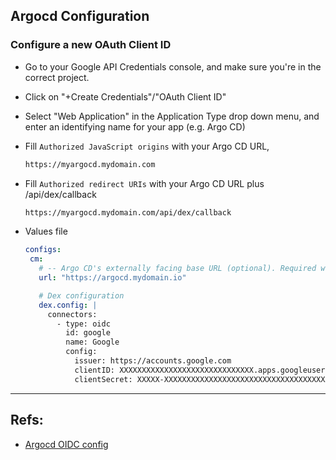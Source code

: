 ## Argocd Configuration

###  Configure a new OAuth Client ID
   
   - Go to your Google API Credentials console, and make sure you're in the correct project.
   
   - Click on "+Create Credentials"/"OAuth Client ID"
   
   - Select "Web Application" in the Application Type drop down menu, and enter an identifying name for your app (e.g. Argo CD)

   - Fill `Authorized JavaScript origins` with your Argo CD URL,   
      
      ```bash
      https://myargocd.mydomain.com
      ```

  - Fill `Authorized redirect URIs` with your Argo CD URL plus /api/dex/callback
     
     ```bash
     https://myargocd.mydomain.com/api/dex/callback
     ```
  
  - Values file
     
     ```yaml
     configs:
      cm:
        # -- Argo CD's externally facing base URL (optional). Required when configuring SSO
        url: "https://argocd.mydomain.io"
    
        # Dex configuration
        dex.config: |
          connectors:
            - type: oidc
              id: google
              name: Google
              config:
                issuer: https://accounts.google.com
                clientID: XXXXXXXXXXXXXXXXXXXXXXXXXXXXXX.apps.googleusercontent.com
                clientSecret: XXXXX-XXXXXXXXXXXXXXXXXXXXXXXXXXXXXXXXXXXXXXXX
     ```

-------------------------------------

## Refs:

- [Argocd OIDC config](https://argo-cd.readthedocs.io/en/stable/operator-manual/user-management/google/)
